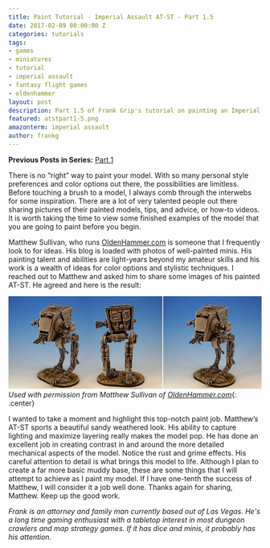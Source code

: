 ```yaml
---
title: Paint Tutorial - Imperial Assault AT-ST - Part 1.5
date: 2017-02-09 00:00:00 Z
categories: tutorials
tags:
- games
- miniatures
- tutorial
- imperial assault
- fantasy flight games
- oldenhammer
layout: post
description: Part 1.5 of Frank Grip's tutorial on painting an Imperial Assault AT-ST.
featured: atstpart1-5.png
amazonterm: imperial assault
author: frankg
---
```


**Previous Posts in Series:** [Part 1](http://pawnsperspective.com/Imperial-Assault-AT-ST-Paint-Tutorial-Part-1/)

There is no “right” way to paint your model. With so many personal style preferences and color options out there, the possibilities are limitless. Before touching a brush to a model, I always comb through the interwebs for some inspiration. There are a lot of very talented people out there sharing pictures of their painted models, tips, and advice, or how-to videos. It is worth taking the time to view some finished examples of the model that you are going to paint before you begin.

Matthew Sullivan, who runs [OldenHammer.com](http://oldenhammer.com) is someone that I frequently look to for ideas. His blog is loaded with photos of well-painted minis. His painting talent and abilities are light-years beyond my amateur skills and his work is a wealth of ideas for color options and stylistic techniques. I reached out to Matthew and asked him to share some images of his painted AT-ST. He agreed and here is the result:

![OldenHammer AT-ST](/images/atstpaint/oldenhammer-atst.jpg)
*Used with permission from Matthew Sullivan of [OldenHammer.com](http://oldenhammer.com)*{: .center}

I wanted to take a moment and highlight this top-notch paint job. Matthew’s AT-ST sports a beautiful sandy weathered look. His ability to capture lighting and maximize layering really makes the model pop. He has done an excellent job in creating contrast in and around the more detailed mechanical aspects of the model. Notice the rust and grime effects. His careful attention to detail is what brings this model to life. Although I plan to create a far more basic muddy base, these are some things that I will attempt to achieve as I paint my model. If I have one-tenth the success of Matthew, I will consider it a job well done. Thanks again for sharing, Matthew. Keep up the good work.

*Frank is an attorney and family man currently based out of Las Vegas. He's a long time gaming enthusiast with a tabletop interest in most dungeon crawlers and map strategy games. If it has dice and minis, it probably has his attention.*
